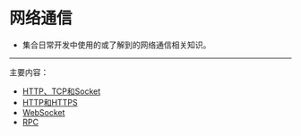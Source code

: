 # 网络通信
  * 集合日常开发中使用的或了解到的网络通信相关知识。

----
主要内容：  

  * [HTTP、TCP和Socket](http_and_tcp_and_socket.md)
  * [HTTP和HTTPS](http_and_https.md)
  * [WebSocket](websocket.md)
  * [RPC](rpc.md)